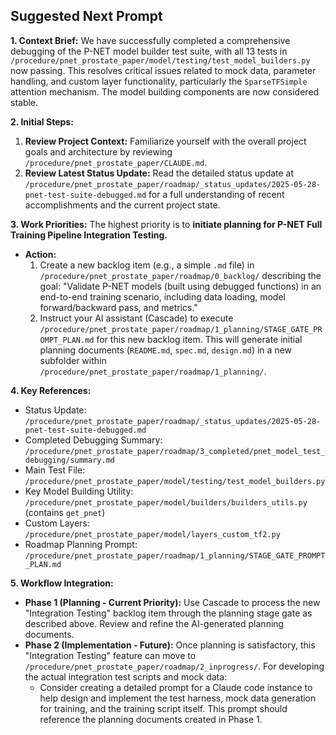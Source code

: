 ## Suggested Next Prompt

**1. Context Brief:**
We have successfully completed a comprehensive debugging of the P-NET model builder test suite, with all 13 tests in `/procedure/pnet_prostate_paper/model/testing/test_model_builders.py` now passing. This resolves critical issues related to mock data, parameter handling, and custom layer functionality, particularly the `SparseTFSimple` attention mechanism. The model building components are now considered stable.

**2. Initial Steps:**
1.  **Review Project Context:** Familiarize yourself with the overall project goals and architecture by reviewing `/procedure/pnet_prostate_paper/CLAUDE.md`.
2.  **Review Latest Status Update:** Read the detailed status update at `/procedure/pnet_prostate_paper/roadmap/_status_updates/2025-05-28-pnet-test-suite-debugged.md` for a full understanding of recent accomplishments and the current project state.

**3. Work Priorities:**
The highest priority is to **initiate planning for P-NET Full Training Pipeline Integration Testing.**
   - **Action:**
     1. Create a new backlog item (e.g., a simple `.md` file) in `/procedure/pnet_prostate_paper/roadmap/0_backlog/` describing the goal: "Validate P-NET models (built using debugged functions) in an end-to-end training scenario, including data loading, model forward/backward pass, and metrics."
     2. Instruct your AI assistant (Cascade) to execute `/procedure/pnet_prostate_paper/roadmap/1_planning/STAGE_GATE_PROMPT_PLAN.md` for this new backlog item. This will generate initial planning documents (`README.md`, `spec.md`, `design.md`) in a new subfolder within `/procedure/pnet_prostate_paper/roadmap/1_planning/`.

**4. Key References:**
*   Status Update: `/procedure/pnet_prostate_paper/roadmap/_status_updates/2025-05-28-pnet-test-suite-debugged.md`
*   Completed Debugging Summary: `/procedure/pnet_prostate_paper/roadmap/3_completed/pnet_model_test_debugging/summary.md`
*   Main Test File: `/procedure/pnet_prostate_paper/model/testing/test_model_builders.py`
*   Key Model Building Utility: `/procedure/pnet_prostate_paper/model/builders/builders_utils.py` (contains `get_pnet`)
*   Custom Layers: `/procedure/pnet_prostate_paper/model/layers_custom_tf2.py`
*   Roadmap Planning Prompt: `/procedure/pnet_prostate_paper/roadmap/1_planning/STAGE_GATE_PROMPT_PLAN.md`

**5. Workflow Integration:**
*   **Phase 1 (Planning - Current Priority):** Use Cascade to process the new "Integration Testing" backlog item through the planning stage gate as described above. Review and refine the AI-generated planning documents.
*   **Phase 2 (Implementation - Future):** Once planning is satisfactory, this "Integration Testing" feature can move to `/procedure/pnet_prostate_paper/roadmap/2_inprogress/`. For developing the actual integration test scripts and mock data:
    *   Consider creating a detailed prompt for a Claude code instance to help design and implement the test harness, mock data generation for training, and the training script itself. This prompt should reference the planning documents created in Phase 1.